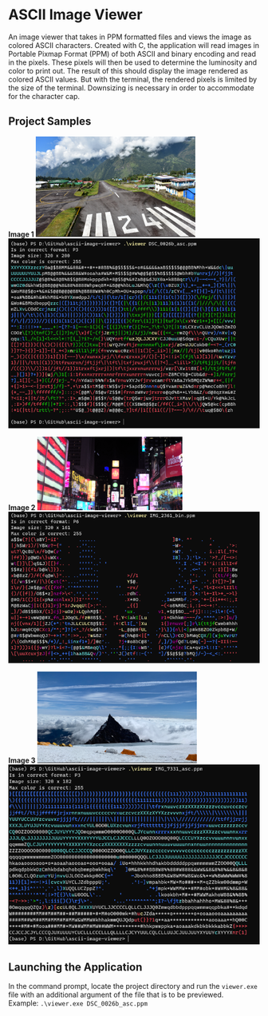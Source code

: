 # ASCII Image Viewer

An image viewer that takes in PPM formatted files and views the image as colored ASCII characters. Created with C, the application will read images in Portable Pixmap Format (PPM) of both ASCII and binary encoding and read in the pixels. These pixels will then be used to determine the luminosity and color to print out. The result of this should display the image rendered as colored ASCII values. But with the terminal, the rendered pixels is limited by the size of the terminal. Downsizing is necessary in order to accommodate for the character cap.

## Project Samples

**Image 1**
![Reference 1](./images/reference1.png) ![Image 1](./images/image1.png)

**Image 2**
![Reference 2](./images/reference2.png) ![Image 2](./images/image2.png)

**Image 3**
![Reference 3](./images/reference3.png) ![Image 3](./images/image3.png)

## Launching the Application

In the command prompt, locate the project directory and run the `viewer.exe` file with an additional argument of the file that is to be previewed.\
Example: `.\viewer.exe DSC_0026b_asc.ppm`
